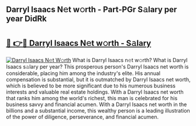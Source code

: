 ## Darryl Isaacs N𝚎t w𝚘rth - Part-PGr S𝚊lary per year DidRk

# <h2><a href="http://gc2208.nevu.top/?p=Darryl+Isaacs">🔗 👉🔴 Darryl Isaacs N𝚎t w𝚘rth - S𝚊lary</a></h2>

[![Darryl Isaacs N𝚎t W𝚘rth](https://i.imgur.com/Oavwk0R.jpeg)](http://gc2208.nevu.top/?p=Darryl+Isaacs)
What is Darryl Isaacs n𝚎t w𝚘rth? What is Darryl Isaacs s𝚊lary per year?
This prosperous person's Darryl Isaacs net worth is considerable, placing him among the industry's elite. His annual compensation is substantial, but it is outmatched by Darryl Isaacs net worth, which is believed to be more significant due to his numerous business interests and valuable real estate holdings. With a Darryl Isaacs net worth that ranks him among the world's richest, this man is celebrated for his business savvy and financial acumen. With a Darryl Isaacs net worth in the billions and a substantial income, this wealthy person is a leading illustration of the power of diligence, perseverance, and financial acumen.
